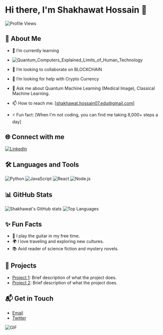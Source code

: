 # Hi there, I'm Shakhawat Hossain 👋

![Profile Views](https://komarev.com/ghpvc/?username=shakhawathossain07&color=brightgreen)

## 🚀 About Me
- 🌱 I’m currently learning
- ![Quantum_Computers_Explained_Limits_of_Human_Technology](https://github.com/user-attachments/assets/27dc02fc-ff7e-4b62-abb5-0b9abee9dcdd)

- 👯 I’m looking to collaborate on BLOCKCHAIN
- 🤔 I’m looking for help with Crypto Currency
- 💬 Ask me about Quantum Machine Learning (Medical Image), Classical Machine Learning. 
- 📫 How to reach me: [shakhawat.hossain07.edu@gmail.com]
- ⚡ Fun fact: [When I'm not coding, you can find me taking 8,000+ steps a day]

## 🌐 Connect with me
[![LinkedIn](https://img.shields.io/badge/LinkedIn-0077B5?style=for-the-badge&logo=linkedin&logoColor=white)](https://www.linkedin.com/in/shakhawathossain07/)

## 🛠️ Languages and Tools
![Python](https://img.shields.io/badge/Python-3776AB?style=for-the-badge&logo=python&logoColor=white)
![JavaScript](https://img.shields.io/badge/JavaScript-F7DF1E?style=for-the-badge&logo=javascript&logoColor=white)
![React](https://img.shields.io/badge/React-20232A?style=for-the-badge&logo=react&logoColor=61DAFB)
![Node.js](https://img.shields.io/badge/Node.js-339933?style=for-the-badge&logo=nodedotjs&logoColor=white)

## 📊 GitHub Stats
![Shakhawat's GitHub stats](https://github-readme-stats.vercel.app/api?username=shakhawathossain07&show_icons=true&theme=radical)
![Top Languages](https://github-readme-stats.vercel.app/api/top-langs/?username=shakhawathossain07&layout=compact)

## ✨ Fun Facts
- 🎸 I play the guitar in my free time.
- 🌍 I love traveling and exploring new cultures.
- 📚 Avid reader of science fiction and mystery novels.

## 💼 Projects
- [Project 1](https://github.com/shakhawathossain07/project1): Brief description of what the project does.
- [Project 2](https://github.com/shakhawathossain07/project2): Brief description of what the project does.

## 📬 Get in Touch
- [Email](mailto:your-email@example.com)
- [Twitter](https://twitter.com/your-twitter-handle)

![GIF](https://media.giphy.com/media/26xBwdIuRJiAIqHwA/giphy.gif)
